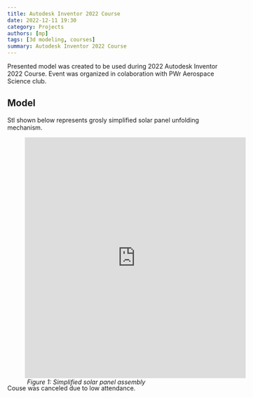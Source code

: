 ```yaml
---
title: Autodesk Inventor 2022 Course
date: 2022-12-11 19:30
category: Projects
authors: [mp]
tags: [3d modeling, courses]
summary: Autodesk Inventor 2022 Course
---
```


Presented model was created to be used during 2022 Autodesk Inventor 2022 Course.
Event was organized in colaboration with PWr Aerospace Science club.

## Model
Stl shown below represents grosly simplified solar panel unfolding mechanism.

<figure style="width: 100%;height:550px">
    <iframe id="vs_iframe" src="https://www.viewstl.com/?embedded&url=https%3A%2F%2Fmichalpilinski.github.io%2Fassets%2Fimg%2Finventor_2022%2Fsolar_panel_mechanism.stl&orientation=top&shading=flat&edges=yes" style="border:0;margin:0;width:100%;height:100%;"></iframe>
    <figcaption style="margin-left: 5px; font-style: italic;">
        Figure 1: Simplified solar panel assembly
    </figcaption>
</figure>

Couse was canceled due to low attendance.